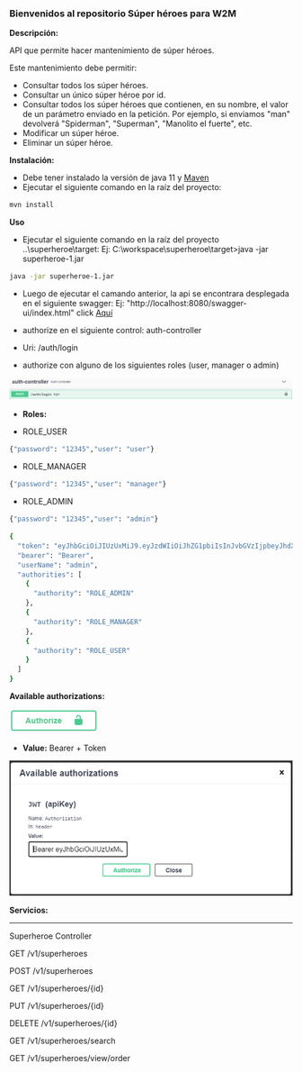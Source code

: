 ### Bienvenidos al repositorio Súper héroes para W2M
**Descripción:**

API que permite hacer mantenimiento de súper héroes.

Este mantenimiento debe permitir:
- Consultar todos los súper héroes.
- Consultar un único súper héroe por id.
- Consultar todos los súper héroes que contienen, en su nombre, el valor de un parámetro enviado en la petición. Por ejemplo, si enviamos "man" devolverá "Spiderman", "Superman", "Manolito el fuerte", etc.
- Modificar un súper héroe.
- Eliminar un súper héroe.

**Instalación:**
- Debe tener instalado la versión de java 11 y [Maven](https://maven.apache.org/ "maven")
- Ejecutar el siguiente comando en la raíz del proyecto:

```bash
mvn install
```
**Uso**
- Ejecutar el siguiente comando en la raíz del proyecto ..\superheroe\target: 
Ej: C:\workspace\superheroe\target>java -jar superheroe-1.jar

```bash
java -jar superheroe-1.jar
```
- Luego de ejecutar el camando anterior, la api se encontrara desplegada en el siguiente swagger: Ej: "http://localhost:8080/swagger-ui/index.html" click [Aquí](http://localhost:8080/swagger-ui/index.html "Aquí")

- authorize en el siguiente control: auth-controller 
- Uri: /auth​/login
- authorize con alguno de los siguientes roles (user, manager o admin)

![](https://github.com/charlydm/Superheroe/blob/master/images/uri_login.png)

- **Roles:**

- ROLE_USER
```bash
{"password": "12345","user": "user"} 
```

- ROLE_MANAGER
```bash
{"password": "12345","user": "manager"}
```

- ROLE_ADMIN
```bash
{"password": "12345","user": "admin"}
```

```bash
{
  "token": "eyJhbGciOiJIUzUxMiJ9.eyJzdWIiOiJhZG1pbiIsInJvbGVzIjpbeyJhdXRob3JpdHkiOiJST0xFX0FETUlOIn0seyJhdXRob3JpdHkiOiJST0xFX01BTkFHRVIifSx7ImF1dGhvcml0eSI6IlJPTEVfVVNFUiJ9XSwiaWF0IjoxNjMyNzE0OTg5LCJleHAiOjE2MzI3MTg1ODl9.u6UxzSYJuCI3RKaf0OtlvV-m8gx5zS7_-tdjRbdCjeMyqDKGoi0seL1YTbEy2uSJq-VVo48yA8tcl4BjVEXCNA",
  "bearer": "Bearer",
  "userName": "admin",
  "authorities": [
    {
      "authority": "ROLE_ADMIN"
    },
    {
      "authority": "ROLE_MANAGER"
    },
    {
      "authority": "ROLE_USER"
    }
  ]
}
```

**Available authorizations:**

![](https://github.com/charlydm/Superheroe/blob/master/images/boton_authorize.png)

- **Value:** Bearer + Token

![](https://github.com/charlydm/Superheroe/blob/master/images/bearer_authorize.png)


**Servicios:**

------------

Superheroe Controller


GET
​/v1​/superheroes

POST
​/v1​/superheroes

GET
​/v1​/superheroes​/{id}

PUT
​/v1​/superheroes​/{id}

DELETE
​/v1​/superheroes​/{id}

GET
​/v1​/superheroes​/search

GET
​/v1​/superheroes​/view​/order





